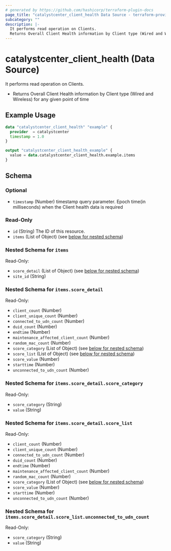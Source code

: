 ```yaml
---
# generated by https://github.com/hashicorp/terraform-plugin-docs
page_title: "catalystcenter_client_health Data Source - terraform-provider-catalystcenter"
subcategory: ""
description: |-
  It performs read operation on Clients.
  Returns Overall Client Health information by Client type (Wired and Wireless) for any given point of time
---
```


# catalystcenter_client_health (Data Source)

It performs read operation on Clients.

- Returns Overall Client Health information by Client type (Wired and Wireless) for any given point of time

## Example Usage

```terraform
data "catalystcenter_client_health" "example" {
  provider  = catalystcenter
  timestamp = 1.0
}

output "catalystcenter_client_health_example" {
  value = data.catalystcenter_client_health.example.items
}
```

<!-- schema generated by tfplugindocs -->
## Schema

### Optional

- `timestamp` (Number) timestamp query parameter. Epoch time(in milliseconds) when the Client health data is required

### Read-Only

- `id` (String) The ID of this resource.
- `items` (List of Object) (see [below for nested schema](#nestedatt--items))

<a id="nestedatt--items"></a>
### Nested Schema for `items`

Read-Only:

- `score_detail` (List of Object) (see [below for nested schema](#nestedobjatt--items--score_detail))
- `site_id` (String)

<a id="nestedobjatt--items--score_detail"></a>
### Nested Schema for `items.score_detail`

Read-Only:

- `client_count` (Number)
- `client_unique_count` (Number)
- `connected_to_udn_count` (Number)
- `duid_count` (Number)
- `endtime` (Number)
- `maintenance_affected_client_count` (Number)
- `random_mac_count` (Number)
- `score_category` (List of Object) (see [below for nested schema](#nestedobjatt--items--score_detail--score_category))
- `score_list` (List of Object) (see [below for nested schema](#nestedobjatt--items--score_detail--score_list))
- `score_value` (Number)
- `starttime` (Number)
- `unconnected_to_udn_count` (Number)

<a id="nestedobjatt--items--score_detail--score_category"></a>
### Nested Schema for `items.score_detail.score_category`

Read-Only:

- `score_category` (String)
- `value` (String)


<a id="nestedobjatt--items--score_detail--score_list"></a>
### Nested Schema for `items.score_detail.score_list`

Read-Only:

- `client_count` (Number)
- `client_unique_count` (Number)
- `connected_to_udn_count` (Number)
- `duid_count` (Number)
- `endtime` (Number)
- `maintenance_affected_client_count` (Number)
- `random_mac_count` (Number)
- `score_category` (List of Object) (see [below for nested schema](#nestedobjatt--items--score_detail--score_list--score_category))
- `score_value` (Number)
- `starttime` (Number)
- `unconnected_to_udn_count` (Number)

<a id="nestedobjatt--items--score_detail--score_list--score_category"></a>
### Nested Schema for `items.score_detail.score_list.unconnected_to_udn_count`

Read-Only:

- `score_category` (String)
- `value` (String)
